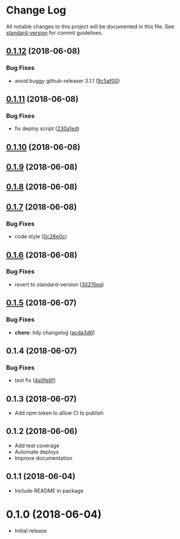 # Change Log

All notable changes to this project will be documented in this file. See [standard-version](https://github.com/conventional-changelog/standard-version) for commit guidelines.

<a name="0.1.12"></a>
## [0.1.12](https://github.com/aaronjameslang/survey-monkey-streams/compare/v0.1.11...v0.1.12) (2018-06-08)


### Bug Fixes

* avoid buggy github-releaser 3.1.1 ([9c5af00](https://github.com/aaronjameslang/survey-monkey-streams/commit/9c5af00))



<a name="0.1.11"></a>
## [0.1.11](https://github.com/aaronjameslang/survey-monkey-streams/compare/v0.1.10...v0.1.11) (2018-06-08)


### Bug Fixes

* fix deploy script ([230a1ed](https://github.com/aaronjameslang/survey-monkey-streams/commit/230a1ed))



<a name="0.1.10"></a>
## [0.1.10](https://github.com/aaronjameslang/survey-monkey-streams/compare/v0.1.9...v0.1.10) (2018-06-08)



<a name="0.1.9"></a>
## [0.1.9](https://github.com/aaronjameslang/survey-monkey-streams/compare/v0.1.8...v0.1.9) (2018-06-08)



<a name="0.1.8"></a>
## [0.1.8](https://github.com/aaronjameslang/survey-monkey-streams/compare/v0.1.7...v0.1.8) (2018-06-08)



<a name="0.1.7"></a>
## [0.1.7](https://github.com/aaronjameslang/survey-monkey-streams/compare/v0.1.6...v0.1.7) (2018-06-08)


### Bug Fixes

* code style ([0c26e0c](https://github.com/aaronjameslang/survey-monkey-streams/commit/0c26e0c))



<a name="0.1.6"></a>
## [0.1.6](https://github.com/aaronjameslang/survey-monkey-streams/compare/v0.1.5...v0.1.6) (2018-06-08)


### Bug Fixes

* revert to standard-version ([30215ea](https://github.com/aaronjameslang/survey-monkey-streams/commit/30215ea))



<a name="0.1.5"></a>
## [0.1.5](https://github.com/aaronjameslang/survey-monkey-streams/compare/v0.1.4...v0.1.5) (2018-06-07)


### Bug Fixes

* **chore:** tidy changelog ([acda3d6](https://github.com/aaronjameslang/survey-monkey-streams/commit/acda3d6))



<a name="0.1.4"></a>
## 0.1.4 (2018-06-07)


### Bug Fixes

* test fix ([4a0fe6f](https://github.com/aaronjameslang/survey-monkey-streams/commit/4a0fe6f))



<a name="0.1.3"></a>
## 0.1.3 (2018-06-07)

* Add npm token to allow CI to publish

<a name="0.1.2"></a>
## 0.1.2 (2018-06-06)

* Add test coverage
* Automate deploys
* Improve documentation

<a name="0.1.1"></a>
## 0.1.1 (2018-06-04)

* Include README in package

<a name="0.1.0"></a>
# 0.1.0 (2018-06-04)

* Initial release
